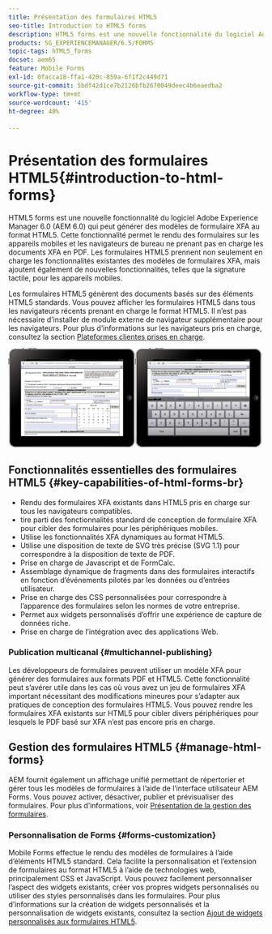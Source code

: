 ```yaml
---
title: Présentation des formulaires HTML5
seo-title: Introduction to HTML5 forms
description: HTML5 forms est une nouvelle fonctionnalité du logiciel Adobe Experience Manager 6.0 (AEM 6.0) qui peut générer des modèles de formulaire XFA au format HTML5.
products: SG_EXPERIENCEMANAGER/6.5/FORMS
topic-tags: hTML5_forms
docset: aem65
feature: Mobile Forms
exl-id: 0facca18-ffa1-420c-859a-6f1f2c449d71
source-git-commit: 5bdf42d1ce7b2126bfb2670049deec4b6eaedba2
workflow-type: tm+mt
source-wordcount: '415'
ht-degree: 40%

---
```


# Présentation des formulaires HTML5{#introduction-to-html-forms}

HTML5 forms est une nouvelle fonctionnalité du logiciel Adobe Experience Manager 6.0 (AEM 6.0) qui peut générer des modèles de formulaire XFA au format HTML5. Cette fonctionnalité permet le rendu des formulaires sur les appareils mobiles et les navigateurs de bureau ne prenant pas en charge les documents XFA en PDF. Les formulaires HTML5 prennent non seulement en charge les fonctionnalités existantes des modèles de formulaires XFA, mais ajoutent également de nouvelles fonctionnalités, telles que la signature tactile, pour les appareils mobiles.

Les formulaires HTML5 génèrent des documents basés sur des éléments HTML5 standards. Vous pouvez afficher les formulaires HTML5 dans tous les navigateurs récents prenant en charge le format HTML5. Il n’est pas nécessaire d’installer de module externe de navigateur supplémentaire pour les navigateurs. Pour plus d’informations sur les navigateurs pris en charge, consultez la section [Plateformes clientes prises en charge](https://adobe.com/go/learn_aemforms_supportedplatforms_63_fr).

![Aperçu du formulaire HTML5](do-not-localize/mobile_form_on_an_ipad_date_14.png)

## Fonctionnalités essentielles des formulaires HTML5 {#key-capabilities-of-html-forms-br}

* Rendu des formulaires XFA existants dans HTML5 pris en charge sur tous les navigateurs compatibles.
* tire parti des fonctionnalités standard de conception de formulaire XFA pour cibler des formulaires pour les périphériques mobiles.
* Utilise les fonctionnalités XFA dynamiques au format HTML5.
* Utilise une disposition de texte de SVG très précise (SVG 1.1) pour correspondre à la disposition de texte de PDF.
* Prise en charge de Javascript et de FormCalc.
* Assemblage dynamique de fragments dans des formulaires interactifs en fonction d’événements pilotés par les données ou d’entrées utilisateur.
* Prise en charge des CSS personnalisées pour correspondre à l’apparence des formulaires selon les normes de votre entreprise.
* Permet aux widgets personnalisés d’offrir une expérience de capture de données riche.
* Prise en charge de l’intégration avec des applications Web.

### Publication multicanal {#multichannel-publishing}

Les développeurs de formulaires peuvent utiliser un modèle XFA pour générer des formulaires aux formats PDF et HTML5. Cette fonctionnalité peut s’avérer utile dans les cas où vous avez un jeu de formulaires XFA important nécessitant des modifications mineures pour s’adapter aux pratiques de conception des formulaires HTML5. Vous pouvez rendre les formulaires XFA existants sur HTML5 pour cibler divers périphériques pour lesquels le PDF basé sur XFA n’est pas encore pris en charge.

## Gestion des formulaires HTML5 {#manage-html-forms}

AEM fournit également un affichage unifié permettant de répertorier et gérer tous les modèles de formulaires à l’aide de l’interface utilisateur AEM Forms. Vous pouvez activer, désactiver, publier et prévisualiser des formulaires. Pour plus d’informations, voir [Présentation de la gestion des formulaires](../../forms/using/introduction-managing-forms.md).

### Personnalisation de Forms {#forms-customization}

Mobile Forms effectue le rendu des modèles de formulaires à l’aide d’éléments HTML5 standard. Cela facilite la personnalisation et l’extension de formulaires au format HTML5 à l’aide de technologies web, principalement CSS et JavaScript. Vous pouvez facilement personnaliser l’aspect des widgets existants, créer vos propres widgets personnalisés ou utiliser des styles personnalisés dans les formulaires. Pour plus d’informations sur la création de widgets personnalisés et la personnalisation de widgets existants, consultez la section [Ajout de widgets personnalisés aux formulaires HTML5](../../forms/using/custom-widgets.md).
